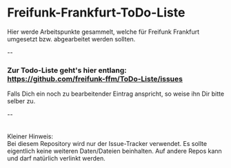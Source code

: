 # Freifunk-Frankfurt-ToDo-Liste
Hier werde Arbeitspunkte gesammelt, welche für Freifunk Frankfurt umgesetzt bzw. abgearbeitet werden sollten.

--  

### Zur Todo-Liste geht's hier entlang: https://github.com/freifunk-ffm/ToDo-Liste/issues
Falls Dich ein noch zu bearbeitender Eintrag anspricht, so weise ihn Dir bitte selber zu.  

-- 
<br>
<br>  
Kleiner Hinweis:  
Bei diesem Repository wird nur der Issue-Tracker verwendet. Es sollte eigentlich keine weiteren Daten/Dateien beinhalten.
Auf andere Repos kann und darf natürlich verlinkt werden.
